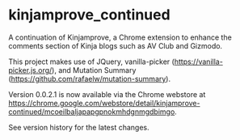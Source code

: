 # kinjamprove_continued
A continuation of Kinjamprove, a Chrome extension to enhance the comments section of Kinja blogs such as AV Club and Gizmodo.

This project makes use of JQuery, vanilla-picker (https://vanilla-picker.js.org/), and Mutation Summary (https://github.com/rafaelw/mutation-summary).

Version 0.0.2.1 is now available via the Chrome webstore at https://chrome.google.com/webstore/detail/kinjamprove-continued/mcoeilbaljapapgpnokmhdgnmgdbimgo.

See version history for the latest changes.
